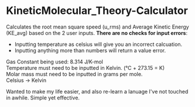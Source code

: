 # KineticMolecular_Theory-Calculator

Calculates the root mean square speed (u_rms) and Average Kinetic Energy (KE_avg) based on the 2 user inputs. **There are no checks for input errors**:
- Inputting temperature as celsius will give you an incorrect calcuation.
- Inputting anything more than numbers will return a value error.

Gas Constant being used: 8.314 J/K-mol<br>
Temperature must need to be inputted in Kelvin. (℃ + 273.15 = K)<br>
Molar mass must need to be inputted in grams per mole. <br>
Celsius -> Kelvin


Wanted to make my life easier, and also re-learn a lanuage I've not touched in awhile. Simple yet effective.
